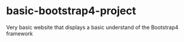 # basic-bootstrap4-project
Very basic website that displays a basic understand of the Bootstrap4 framework
